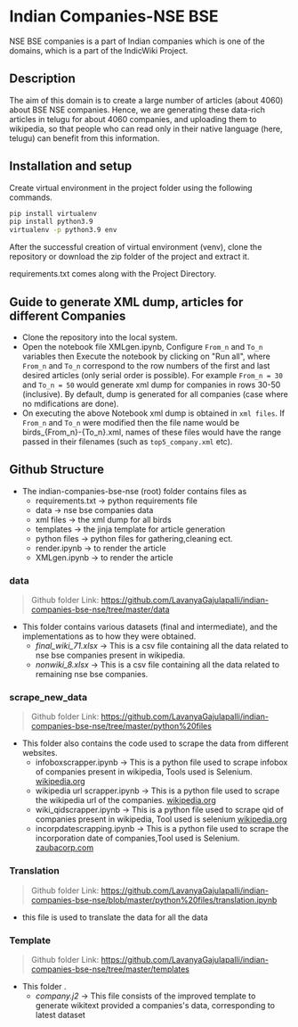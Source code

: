 # Indian Companies-NSE BSE

NSE BSE companies is a part of Indian companies which is one of the domains, which is a part of the IndicWiki Project.

## Description

The aim of this domain is to create a large number of articles (about 4060) about BSE NSE companies. Hence, we are generating these data-rich articles in telugu for about 4060 companies, and uploading them to wikipedia, so that people who can read only in their native language (here, telugu) can benefit from this information.

## Installation and setup

Create virtual environment in the project folder using the following commands.

```bash
pip install virtualenv
pip install python3.9 
virtualenv -p python3.9 env
```

After the successful creation of virtual environment (venv), clone the repository or download the zip folder of the project and extract it. 

requirements.txt comes along with the Project Directory.

## Guide to generate XML dump, articles for different Companies

- Clone the repository into the local system.
- Open the notebook file XMLgen.ipynb, Configure `From_n` and `To_n` variables then Execute the notebook by clicking on "Run all", where `From_n` and `To_n` correspond to the row numbers of the first and last desired articles (only serial order is possible). For example `From_n = 30` and `To_n = 50` would generate xml dump for companies in rows 30-50 (inclusive). By default, dump is generated for all companies (case where no mdifications are done).
- On executing the above Notebook xml dump is obtained in `xml files`. If `From_n` and `To_n` were modified then the file name would be birds_{From_n}-{To_n}.xml, names of these files would have the range passed in their filenames (such as `top5_company.xml` etc).

## Github Structure

- The indian-companies-bse-nse (root) folder contains files as
  - requirements.txt  → python requirements file
  - data   → nse bse companies data
  - xml files   → the xml dump for all birds
  - templates   → the jinja template for article generation
  - python files   → python files for gathering,cleaning ect.
  - render.ipynb   → to render the article
  - XMLgen.ipynb   → to render the article

### data

> Github folder Link: <https://github.com/LavanyaGajulapalli/indian-companies-bse-nse/tree/master/data>

- This folder contains various datasets (final and intermediate), and the implementations as to how they were obtained. 
  - _final_wiki_71.xlsx_  → This is a csv file containing all the data related to nse bse companies present in wikipedia.
  - _nonwiki_8.xlsx_  → This is a csv file containing all the data related to remaining nse bse companies.
 
### scrape_new_data

> Github folder Link: <https://github.com/LavanyaGajulapalli/indian-companies-bse-nse/tree/master/python%20files>

- This folder also contains the code used to scrape the data from different websites.
  - infoboxscrapper.ipynb   → This is a python file used to scrape infobox of companies present in wikipedia, Tools used is Selenium. [wikipedia.org](https://www.wikidata.org/)
  - wikipedia url scrapper.ipynb  → This is a python file used to scrape the wikipedia url of the companies. [wikipedia.org](https://www.wikidata.org/)
  - wiki_qidscrapper.ipynb   → This is a python file used to scrape qid of companies present in wikipedia, Tool used is selenium [wikipedia.org](https://www.wikidata.org/)
  - incorpdatescrapping.ipynb   → This is a python file used to scrape the incorporation date of companies,Tool used is Selenium. [zaubacorp.com](https://www.zaubacorp.com/)  

### Translation

> Github folder Link: <https://github.com/LavanyaGajulapalli/indian-companies-bse-nse/blob/master/python%20files/translation.ipynb>
- this file is used to translate the data for all the data

### Template

> Github folder Link: <https://github.com/LavanyaGajulapalli/indian-companies-bse-nse/tree/master/templates>

- This folder .
  - _company.j2_  → This file consists of the improved template to generate wikitext provided a companies's data, corresponding to latest dataset
